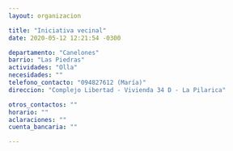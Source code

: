 ```yaml
---
layout: organizacion

title: "Iniciativa vecinal"
date: 2020-05-12 12:21:54 -0300

departamento: "Canelones"
barrio: "Las Piedras"
actividades: "Olla"
necesidades: ""
telefono_contacto: "094827612 (María)"
direccion: "Complejo Libertad - Vivienda 34 D - La Pilarica"

otros_contactos: ""
horario: ""
aclaraciones: ""
cuenta_bancaria: ""

---
```

